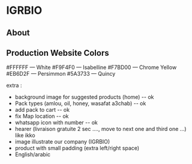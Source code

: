 # IGRBIO
## About
## Production Website Colors
#FFFFFF — White
#F9F4F0 — Isabelline
#F7BD00 — Chrome Yellow
#EB6D2F — Persimmon
#5A3733 — Quincy



extra :
- background image for suggested products (home) -- ok
- Pack types (amlou, oil, honey, wasafat a3chab) -- ok
- add pack to cart -- ok
- fix Map location -- ok
- whatsapp icon with number -- ok
- hearer (livraison gratuite 2 sec ...., move to next one and third one ...) like ikko
- image illustrate our company (IGRBIO)
- product with small padding (extra left/right space)
- English/arabic
